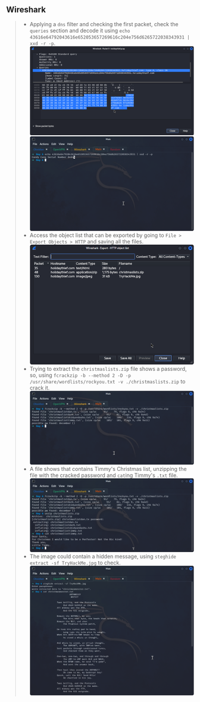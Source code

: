 ## **Wireshark**
>	- Applying a `dns` filter and checking the first packet, check the `queries` section and decode it using `echo 43616e64792043616e652053657269616c204e756d6265722038343931 | xxd -r -p`.![](first-packet.png)![](first-packet-decoded.png)
>	- Access the object list that can be exported by going to `File > Export Objects > HTTP` and saving all the files.![](export-obj.png)
>	- Trying to extract the `christmaslists.zip` file shows a password, so, using `fcrackzip -b --method 2 -D -p /usr/share/wordlists/rockyou.txt -v ./christmaslists.zip` to crack it.![](zip-cracked.png)
>	- A file shows that contains Timmy's Christmas list, unzipping the file with the cracked password and `cat`ing Timmy's `.txt` file.![](timmy-list.png)
>	- The image could contain a hidden message, using `steghide extract -sf TryHackMe.jpg` to check.![](steghide-out.png)
